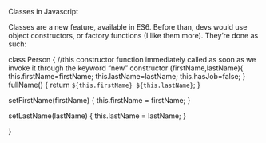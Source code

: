 Classes in Javascript

Classes are a new feature, available in ES6. Before than, devs would use object constructors, or factory functions (I like them more).
They’re done as such:

class Person {
//this constructor function immediately called as soon as we invoke it through the keyword “new”
	constructor (firstName,lastName){
	this.firstName=firstName;
	this.lastName=lastName;
	this.hasJob=false;
}
  fullName() {
    return `${this.firstName} ${this.lastName}`;
  }

  setFirstName(firstName) {
    this.firstName = firstName;
  }

  setLastName(lastName) {
    this.lastName = lastName;
  }


}

